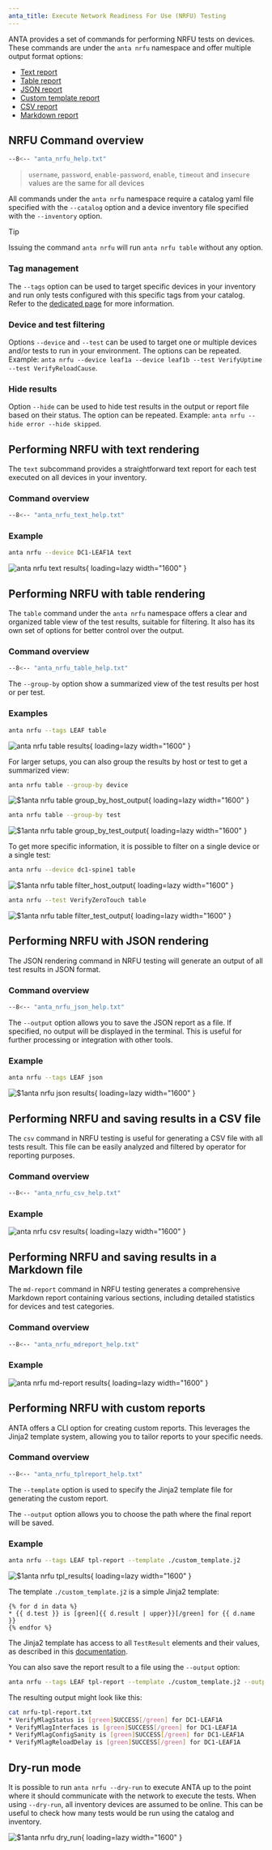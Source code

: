```yaml
---
anta_title: Execute Network Readiness For Use (NRFU) Testing
---
```

<!--
  ~ Copyright (c) 2023-2025 Arista Networks, Inc.
  ~ Use of this source code is governed by the Apache License 2.0
  ~ that can be found in the LICENSE file.
  -->

ANTA provides a set of commands for performing NRFU tests on devices. These commands are under the `anta nrfu` namespace and offer multiple output format options:

- [Text report](#performing-nrfu-with-text-rendering)
- [Table report](#performing-nrfu-with-table-rendering)
- [JSON report](#performing-nrfu-with-json-rendering)
- [Custom template report](#performing-nrfu-with-custom-reports)
- [CSV report](#performing-nrfu-and-saving-results-in-a-csv-file)
- [Markdown report](#performing-nrfu-and-saving-results-in-a-markdown-file)

## NRFU Command overview

```bash
--8<-- "anta_nrfu_help.txt"
```

> `username`, `password`, `enable-password`, `enable`, `timeout` and `insecure` values are the same for all devices

All commands under the `anta nrfu` namespace require a catalog yaml file specified with the `--catalog` option and a device inventory file specified with the `--inventory` option.

> [!TIP]
> Issuing the command `anta nrfu` will run `anta nrfu table` without any option.

### Tag management

The `--tags` option can be used to target specific devices in your inventory and run only tests configured with this specific tags from your catalog. Refer to the [dedicated page](tag-management.md) for more information.

### Device and test filtering

Options `--device` and `--test` can be used to target one or multiple devices and/or tests to run in your environment. The options can be repeated. Example: `anta nrfu --device leaf1a --device leaf1b --test VerifyUptime --test VerifyReloadCause`.

### Hide results

Option `--hide` can be used to hide test results in the output or report file based on their status. The option can be repeated. Example: `anta nrfu --hide error --hide skipped`.

## Performing NRFU with text rendering

The `text` subcommand provides a straightforward text report for each test executed on all devices in your inventory.

### Command overview

```bash
--8<-- "anta_nrfu_text_help.txt"
```

### Example

```bash
anta nrfu --device DC1-LEAF1A text
```

![anta nrfu text results](../imgs/anta_nrfu_device_dc1leaf1_text.svg){ loading=lazy width="1600" }

## Performing NRFU with table rendering

The `table` command under the `anta nrfu` namespace offers a clear and organized table view of the test results, suitable for filtering. It also has its own set of options for better control over the output.

### Command overview

```bash
--8<-- "anta_nrfu_table_help.txt"
```

The `--group-by` option show a summarized view of the test results per host or per test.

### Examples

```bash
anta nrfu --tags LEAF table
```

![anta nrfu table results](../anta_nrfu_tags_LEAF_table.svg){ loading=lazy width="1600" }

For larger setups, you can also group the results by host or test to get a summarized view:

```bash
anta nrfu table --group-by device
```

![$1anta nrfu table group_by_host_output](../imgs/anta_nrfu_table_groupby_device.svg){ loading=lazy width="1600" }

```bash
anta nrfu table --group-by test
```

![$1anta nrfu table group_by_test_output](../imgs/anta_nrfu_table_groupby_test.svg){ loading=lazy width="1600" }

To get more specific information, it is possible to filter on a single device or a single test:

```bash
anta nrfu --device dc1-spine1 table
```

![$1anta nrfu table filter_host_output](../imgs/anta_nrfu_device_dc1spine1_table.svg){ loading=lazy width="1600" }

```bash
anta nrfu --test VerifyZeroTouch table
```

![$1anta nrfu table filter_test_output](../imgs/anta_nrfu_test_VerifyZeroTouch_table.svg){ loading=lazy width="1600" }

## Performing NRFU with JSON rendering

The JSON rendering command in NRFU testing will generate an output of all test results in JSON format.

### Command overview

```bash
--8<-- "anta_nrfu_json_help.txt"
```

The `--output` option allows you to save the JSON report as a file. If specified, no output will be displayed in the terminal. This is useful for further processing or integration with other tools.

### Example

```bash
anta nrfu --tags LEAF json
```

![$1anta nrfu json results](../imgs/anta-nrfu-json-output.png){ loading=lazy width="1600" }

## Performing NRFU and saving results in a CSV file

The `csv` command in NRFU testing is useful for generating a CSV file with all tests result. This file can be easily analyzed and filtered by operator for reporting purposes.

### Command overview

```bash
--8<-- "anta_nrfu_csv_help.txt"
```

### Example

![anta nrfu csv results](../imgs/anta_nrfu_csv.png){ loading=lazy width="1600" }

## Performing NRFU and saving results in a Markdown file

The `md-report` command in NRFU testing generates a comprehensive Markdown report containing various sections, including detailed statistics for devices and test categories.

### Command overview

```bash
--8<-- "anta_nrfu_mdreport_help.txt"
```

### Example

![anta nrfu md-report results](../imgs/anta-nrfu-md-report-output.png){ loading=lazy width="1600" }

## Performing NRFU with custom reports

ANTA offers a CLI option for creating custom reports. This leverages the Jinja2 template system, allowing you to tailor reports to your specific needs.

### Command overview

```bash
--8<-- "anta_nrfu_tplreport_help.txt"
```

The `--template` option is used to specify the Jinja2 template file for generating the custom report.

The `--output` option allows you to choose the path where the final report will be saved.

### Example

```bash
anta nrfu --tags LEAF tpl-report --template ./custom_template.j2
```

![$1anta nrfu tpl_results](../imgs/anta-nrfu-tpl-report-output.png){ loading=lazy width="1600" }

The template `./custom_template.j2` is a simple Jinja2 template:

```j2
{% for d in data %}
* {{ d.test }} is [green]{{ d.result | upper}}[/green] for {{ d.name }}
{% endfor %}
```

The Jinja2 template has access to all `TestResult` elements and their values, as described in this [documentation](../api/result.md#anta.result_manager.models.TestResult).

You can also save the report result to a file using the `--output` option:

```bash
anta nrfu --tags LEAF tpl-report --template ./custom_template.j2 --output nrfu-tpl-report.txt
```

The resulting output might look like this:

```bash
cat nrfu-tpl-report.txt
* VerifyMlagStatus is [green]SUCCESS[/green] for DC1-LEAF1A
* VerifyMlagInterfaces is [green]SUCCESS[/green] for DC1-LEAF1A
* VerifyMlagConfigSanity is [green]SUCCESS[/green] for DC1-LEAF1A
* VerifyMlagReloadDelay is [green]SUCCESS[/green] for DC1-LEAF1A
```

## Dry-run mode

It is possible to run `anta nrfu --dry-run` to execute ANTA up to the point where it should communicate with the network to execute the tests. When using `--dry-run`, all inventory devices are assumed to be online. This can be useful to check how many tests would be run using the catalog and inventory.

![$1anta nrfu dry_run](../imgs/anta_nrfu___dry_run.svg){ loading=lazy width="1600" }
